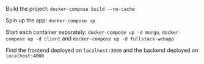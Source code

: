 Build the project: `docker-compose build --no-cache`

Spin up the app: `docker-compose up`

Start each container separately: `docker-compose up -d mongo`, `docker-compose up -d client` and `docker-compose up -d fullstack-webapp`

Find the frontend deployed on `localhost:3000` and the backend deployed on `localhost:4000`